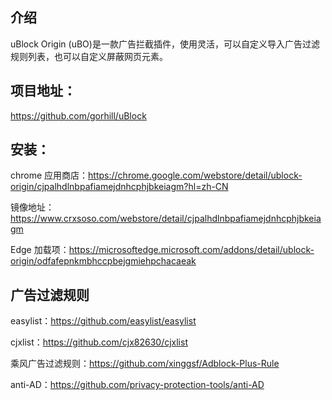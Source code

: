 ## 介绍

uBlock Origin (uBO)是一款广告拦截插件，使用灵活，可以自定义导入广告过滤规则列表，也可以自定义屏蔽网页元素。

## 项目地址：

https://github.com/gorhill/uBlock

## 安装：

chrome 应用商店：https://chrome.google.com/webstore/detail/ublock-origin/cjpalhdlnbpafiamejdnhcphjbkeiagm?hl=zh-CN

镜像地址：https://www.crxsoso.com/webstore/detail/cjpalhdlnbpafiamejdnhcphjbkeiagm

Edge 加载项：https://microsoftedge.microsoft.com/addons/detail/ublock-origin/odfafepnkmbhccpbejgmiehpchacaeak

## 广告过滤规则

easylist：https://github.com/easylist/easylist

cjxlist：https://github.com/cjx82630/cjxlist

乘风广告过滤规则：https://github.com/xinggsf/Adblock-Plus-Rule

anti-AD：https://github.com/privacy-protection-tools/anti-AD

